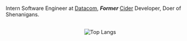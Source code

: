 <br />

Intern Software Engineer at [Datacom](https://datacom.com), ***Former*** [Cider](https://cider.sh) Developer, Doer of Shenanigans.

<br />

<div align="center">
  <img alt="Top Langs" src="https://github-readme-stats.d3rpp.dev/api/top-langs/?username=d3rpp&theme=dark&layout=donut-vertical">
</div>


<br />
